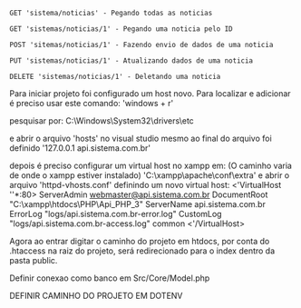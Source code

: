 ```
GET 'sistema/noticias' - Pegando todas as noticias
```

```
GET 'sistemas/noticias/1' - Pegando uma noticia pelo ID
```

```
POST 'sitemas/noticias/1' - Fazendo envio de dados de uma noticia
```

```
PUT 'sistemas/noticias/1' - Atualizando dados de uma noticia
```

```
DELETE 'sistemas/noticias/1' - Deletando uma noticia
```

Para iniciar projeto foi configurado um host novo. Para localizar e adicionar é preciso usar este comando:
'windows + r'

pesquisar por:
C:\Windows\System32\drivers\etc

e abrir o arquivo 'hosts' no visual studio mesmo
ao final do arquivo foi definido
'127.0.0.1 api.sistema.com.br'

depois é preciso configurar um virtual host no xampp
em:
(O caminho varia de onde o xampp estiver instalado)
'C:\xampp\apache\conf\extra'
e abrir o arquivo 'httpd-vhosts.conf'
definindo um novo virtual host:
<'VirtualHost '\'\*:80>
ServerAdmin webmaster@api.sistema.com.br
DocumentRoot "C:\xampp\htdocs\PHP\Api_PHP_3"
ServerName api.sistema.com.br
ErrorLog "logs/api.sistema.com.br-error.log"
CustomLog "logs/api.sistema.com.br-access.log" common
<'/VirtualHost>

Agora ao entrar digitar o caminho do projeto em htdocs, por conta do .htaccess na raiz do projeto, será redirecionado para o index dentro da pasta public.

Definir conexao como banco em
Src/Core/Model.php

<P> DEFINIR CAMINHO DO PROJETO EM DOTENV </P>
